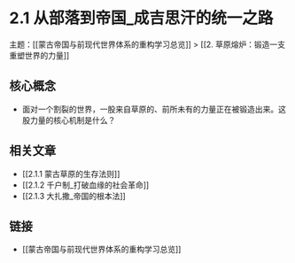 # 2.1 从部落到帝国_成吉思汗的统一之路

主题：[[蒙古帝国与前现代世界体系的重构学习总览]] > [[2. 草原熔炉：锻造一支重塑世界的力量]]

## 核心概念

- 面对一个割裂的世界，一股来自草原的、前所未有的力量正在被锻造出来。这股力量的核心机制是什么？

## 相关文章

- [[2.1.1 蒙古草原的生存法则]]
- [[2.1.2 千户制_打破血缘的社会革命]]
- [[2.1.3 大扎撒_帝国的根本法]]

## 链接

- [[蒙古帝国与前现代世界体系的重构学习总览]]
